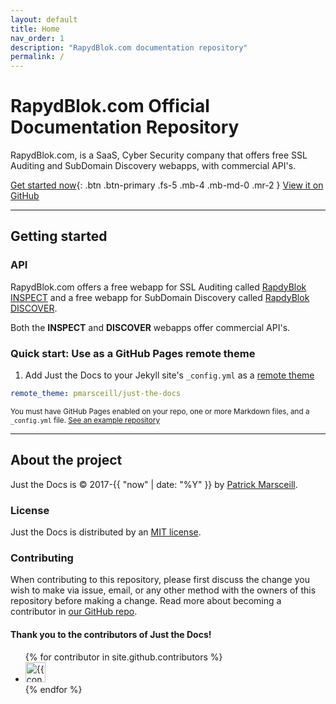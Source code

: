 ```yaml
---
layout: default
title: Home
nav_order: 1
description: "RapydBlok.com documentation repository"
permalink: /
---
```


# RapydBlok.com Official Documentation Repository

RapydBlok.com, is a SaaS, Cyber Security company that offers free SSL Auditing and SubDomain Discovery webapps, with commercial API's.

[Get started now](#getting-started){: .btn .btn-primary .fs-5 .mb-4 .mb-md-0 .mr-2 } [View it on GitHub](https://github.com/RapydBlok/rapydblok.github.io)

---

## Getting started

### API
RapydBlok.com offers a free webapp for SSL Auditing called [RapdyBlok INSPECT](https://inspect.rapydblok.com) and a free webapp for SubDomain Discovery called [RapdyBlok DISCOVER](https://discover.rapydblok.com).

Both the <b>INSPECT</b> and <b>DISCOVER</b> webapps offer commercial API's.

### Quick start: Use as a GitHub Pages remote theme

1. Add Just the Docs to your Jekyll site's `_config.yml` as a [remote theme](https://blog.github.com/2017-11-29-use-any-theme-with-github-pages/)
```yaml
remote_theme: pmarsceill/just-the-docs
```
<small>You must have GitHub Pages enabled on your repo, one or more Markdown files, and a `_config.yml` file. [See an example repository](https://github.com/pmarsceill/jtd-remote)</small>

---

## About the project

Just the Docs is &copy; 2017-{{ "now" | date: "%Y" }} by [Patrick Marsceill](http://patrickmarsceill.com).

### License

Just the Docs is distributed by an [MIT license](https://github.com/pmarsceill/just-the-docs/tree/master/LICENSE.txt).

### Contributing

When contributing to this repository, please first discuss the change you wish to make via issue,
email, or any other method with the owners of this repository before making a change. Read more about becoming a contributor in [our GitHub repo](https://github.com/pmarsceill/just-the-docs#contributing).

#### Thank you to the contributors of Just the Docs!

<ul class="list-style-none">
{% for contributor in site.github.contributors %}
  <li class="d-inline-block mr-1">
     <a href="{{ contributor.html_url }}"><img src="{{ contributor.avatar_url }}" width="32" height="32" alt="{{ contributor.login }}"/></a>
  </li>
{% endfor %}
</ul>
